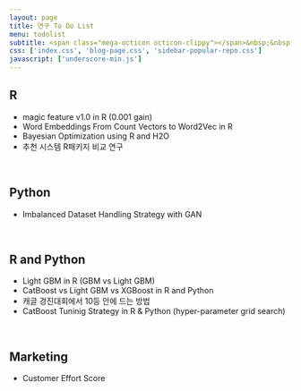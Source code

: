 ```yaml
---
layout: page
title: 연구 To Do List 
menu: todolist
subtitle: <span class="mega-octicon octicon-clippy"></span>&nbsp;&nbsp; 문의 jacobgreen1984@2e.co.kr
css: ['index.css', 'blog-page.css', 'sidebar-popular-repo.css']
javascript: ['underscore-min.js']
---
```


## R
- magic feature v1.0 in R (0.001 gain) 
- Word Embeddings From Count Vectors to Word2Vec in R
- Bayesian Optimization using R and H2O
- 추천 시스템 R패키지 비교 연구

<br>

## Python
- Imbalanced Dataset Handling Strategy with GAN

<br>

## R and Python
- Light GBM in R (GBM vs Light GBM)
- CatBoost vs Light GBM vs XGBoost in R and Python
- 캐글 경진대회에서 10등 안에 드는 방법 
- CatBoost Tuninig Strategy in R & Python (hyper-parameter grid search)

<br>

## Marketing
- Customer Effort Score 
